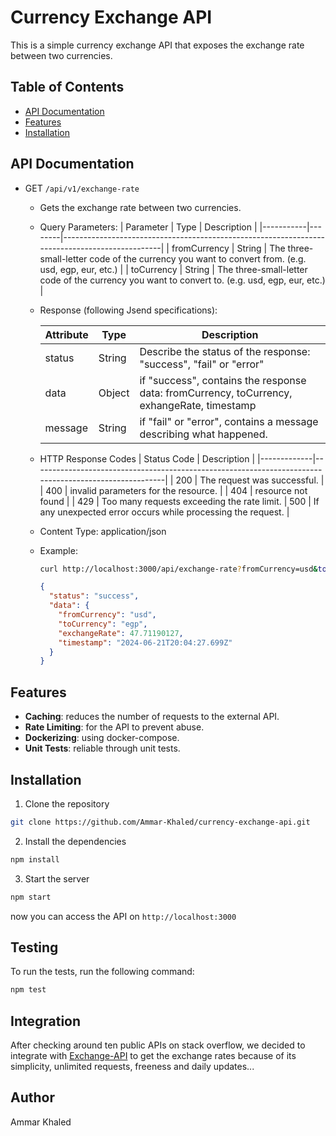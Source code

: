 # Currency Exchange API
This is a simple currency exchange API that exposes the exchange rate between two currencies.

## Table of Contents
- [API Documentation](#api-documentation)
- [Features](#features)
- [Installation](#installation)

## API Documentation

- GET `/api/v1/exchange-rate`
  - Gets the exchange rate between two currencies.
  - Query Parameters:
    | Parameter | Type   | Description                                                                                   |
    |-----------|--------|-----------------------------------------------------------------------------------------------|
    | fromCurrency      | String | The three-small-letter code of the currency you want to convert from. (e.g. usd, egp, eur, etc.)      |
    | toCurrency        | String | The three-small-letter code of the currency you want to convert to. (e.g. usd, egp, eur, etc.)          |

  - Response (following Jsend specifications):

    | Attribute      | Type | Description                                                      |
    |----------------|---------|------------------------------------------------------------------|
    | status  | String | Describe the status of the response: "success", "fail" or "error" |
    | data   | Object | if "success", contains the response data: fromCurrency, toCurrency, exhangeRate, timestamp |
    | message | String | if "fail" or "error", contains a message describing what happened. |

  - HTTP Response Codes
      | Status Code | Description                                                                                           |
      |-------------|-------------------------------------------------------------------------------------------------------|
      | 200         | The request was successful.                                                                           |
      | 400         | invalid parameters for the resource.                 |
      | 404         | resource not found |
      | 429 | Too many requests exceeding the rate limit.
      | 500         | If any unexpected error occurs while processing the request.                                         |
  - Content Type: application/json
  - Example:
    ```bash
    curl http://localhost:3000/api/exchange-rate?fromCurrency=usd&toCurrency=egp
    ```
    ```json
    {
      "status": "success",
      "data": {
        "fromCurrency": "usd",
        "toCurrency": "egp",
        "exchangeRate": 47.71190127,
        "timestamp": "2024-06-21T20:04:27.699Z"
      }
    }

## Features
* **Caching**: reduces the number of requests to the external API.
* **Rate Limiting**: for the API to prevent abuse.
* **Dockerizing**: using docker-compose.
* **Unit Tests**: reliable through unit tests.


## Installation
1. Clone the repository
```bash
git clone https://github.com/Ammar-Khaled/currency-exchange-api.git
```

2. Install the dependencies
```bash
npm install
```

3. Start the server
```bash
npm start
```
now you can access the API on `http://localhost:3000`

## Testing
To run the tests, run the following command:
```bash
npm test
```

## Integration
After checking around ten public APIs on stack overflow, we decided to integrate with [Exchange-API](https://github.com/fawazahmed0/exchange-api) to get the exchange rates because of its simplicity, unlimited requests, freeness and daily updates...


## Author
Ammar Khaled


